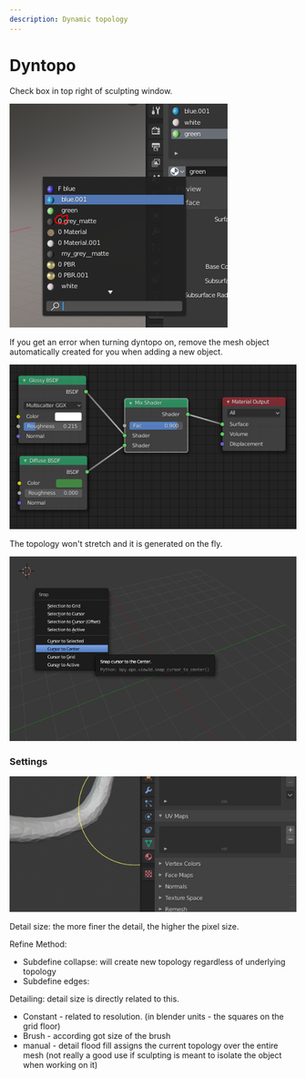 ```yaml
---
description: Dynamic topology
---
```


# Dyntopo

Check box in top right of sculpting window.

![](../../.gitbook/assets/image%20%2831%29.png)

If you get an error when turning dyntopo on, remove the mesh object automatically created for you when adding a new object.

![](../../.gitbook/assets/image%20%2843%29.png)

The topology won't stretch and it is generated on the fly.

![](../../.gitbook/assets/image%20%2813%29.png)

### Settings

![](../../.gitbook/assets/image%20%2832%29.png)

Detail size: the more finer the detail, the higher the pixel size.

Refine Method:

* Subdefine collapse: will create new topology regardless of underlying topology
* Subdefine edges: 

Detailing: detail size is directly related to this.

* Constant - related to resolution. \(in blender units - the squares on the grid floor\)
* Brush - according got size of the brush
* manual - detail flood fill assigns the current topology over the entire mesh \(not really a good use if sculpting is meant to isolate the object when working on it\)

